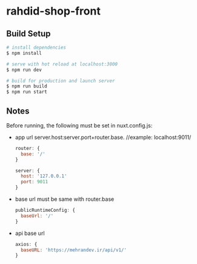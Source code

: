 # rahdid-shop-front

## Build Setup

```bash
# install dependencies
$ npm install

# serve with hot reload at localhost:3000
$ npm run dev

# build for production and launch server
$ npm run build
$ npm run start

```

## Notes

Before running, the following must be set in nuxt.config.js:

- app url server.host:server.port+router.base. //example: localhost:9011/

  ```javascript
  router: {
    base: '/'
  }
  
  server: {
    host: '127.0.0.1'
    port: 9011
  }
  ```
- base url must be same with router.base
  ```javascript
  publicRuntimeConfig: {
    baseUrl: '/'
  }
  ```

- api base url
  ```javascript
  axios: {
    baseURL: 'https://mehrandev.ir/api/v1/'
  }
  ```


